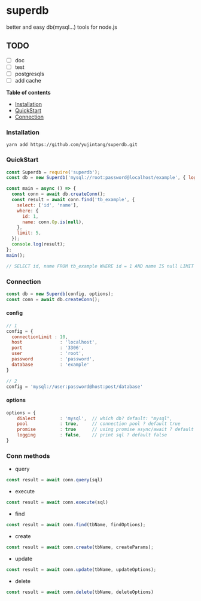 # superdb
better and easy db(mysql...) tools for node.js

## TODO
- [ ] doc
- [ ] test
- [ ] postgresqls
- [ ] add cache 

__Table of contents__
- [Installation](#installation)
- [QuickStart](#quickStart)
- [Connection](#connection)

### Installation
```
yarn add https://github.com/yujintang/superdb.git 
```
### QuickStart
```js
const Superdb = require('superdb');
const db = new Superdb('mysql://root:password@localhost/example', { logging: true });

const main = async () => {
  const conn = await db.createConn();
  const result = await conn.find('tb_example', {
    select: ['id', 'name'],
    where: {
      id: 1,
      name: conn.Op.is(null),
    },
    limit: 5,
  });
  console.log(result);
};
main();

// SELECT id, name FROM tb_example WHERE id = 1 AND name IS null LIMIT 5
```
### Connection
```js
const db = new Superdb(config, options);
const conn = await db.createConn();
```
#### config

```js
// 1
config = {
  connectionLimit : 10,
  host              : 'localhost',
  port              : '3306',
  user              : 'root',
  password          : 'password',
  database          : 'example'
}

// 2
config = 'mysql://user:password@host:post/database'
```
#### options
```js
options = {
    dialect         : 'mysql',  // which db? default: "mysql",
    pool            : true,     // connection pool ? default true
    promise         : true      // using promise async/await ? default true
    logging         : false,    // print sql ? default false
}
```
### Conn methods
* query
```js
const result = await conn.query(sql)
```
* execute
```js
const result = await conn.execute(sql)
```
* find
```js
const result = await conn.find(tbName, findOptions);
```
* create
```js
const result = await conn.create(tbName, createParams);
```
* update
```js
const result = await conn.update(tbName, updateOptions);
```
* delete
```js
const result = await conn.delete(tbName, deleteOptions)
```